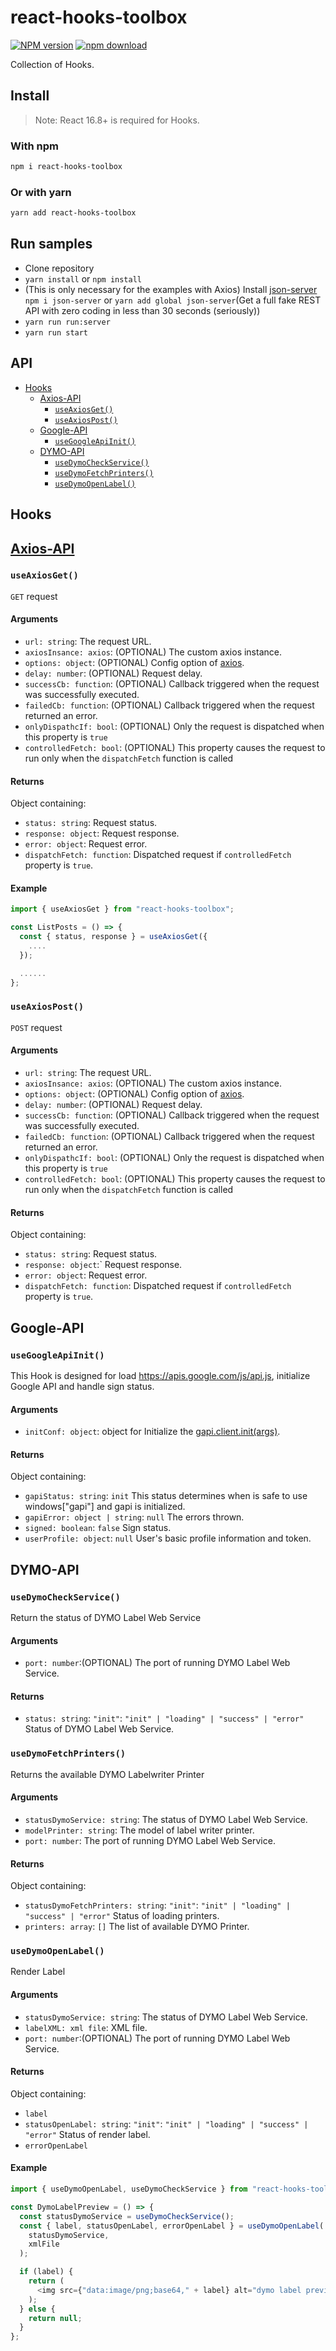 # react-hooks-toolbox

[![NPM version][npm-image]][npm-url]
[![npm download][download-image]][download-url]

Collection of Hooks.

## Install

> Note: React 16.8+ is required for Hooks.

### With npm

```sh
npm i react-hooks-toolbox
```

### Or with yarn

```sh
yarn add react-hooks-toolbox
```

## Run samples

- Clone repository
- `yarn install` or `npm install`
- (This is only necessary for the examples with Axios) Install [json-server](https://www.npmjs.com/package/json-server) `npm i json-server` or `yarn add global json-server`(Get a full fake REST API with zero coding in less than 30 seconds (seriously))
- `yarn run run:server`
- `yarn run start`

## API

- [Hooks](#hooks)
  - [Axios-API](#axios-api)
    - [`useAxiosGet()`](#useaxiosget)
    - [`useAxiosPost()`](#useaxiospost)
  - [Google-API](#google-api)
    - [`useGoogleApiInit()`](#usegoogleapiinit)
  - [DYMO-API](#dymo-api)
    - [`useDymoCheckService()`](#usedymocheckservice)
    - [`useDymoFetchPrinters()`](#usedymofetchprinters)
    - [`useDymoOpenLabel()`](#usedymoopenlabel)

## Hooks

## [Axios-API](https://github.com/axios/axios)

### `useAxiosGet()`

`GET` request

#### Arguments

- `url: string`: The request URL.
- `axiosInsance: axios`: (OPTIONAL) The custom axios instance.
- `options: object`: (OPTIONAL) Config option of [axios](https://github.com/axios/axios).
- `delay: number`: (OPTIONAL) Request delay.
- `successCb: function`: (OPTIONAL) Callback triggered when the request was successfully executed.
- `failedCb: function`: (OPTIONAL) Callback triggered when the request returned an error.
- `onlyDispathcIf: bool`: (OPTIONAL) Only the request is dispatched when this property is `true`
- `controlledFetch: bool`: (OPTIONAL) This property causes the request to run only when the `dispatchFetch` function is called

#### Returns

Object containing:

- `status: string`: Request status.
- `response: object`: Request response.
- `error: object`: Request error.
- `dispatchFetch: function`: Dispatched request if `controlledFetch` property is `true`.

#### Example

```js
import { useAxiosGet } from "react-hooks-toolbox";

const ListPosts = () => {
  const { status, response } = useAxiosGet({
    ....
  });

  ......
};
```

### `useAxiosPost()`

`POST` request

#### Arguments

- `url: string`: The request URL.
- `axiosInsance: axios`: (OPTIONAL) The custom axios instance.
- `options: object`: (OPTIONAL) Config option of [axios](https://github.com/axios/axios).
- `delay: number`: (OPTIONAL) Request delay.
- `successCb: function`: (OPTIONAL) Callback triggered when the request was successfully executed.
- `failedCb: function`: (OPTIONAL) Callback triggered when the request returned an error.
- `onlyDispathcIf: bool`: (OPTIONAL) Only the request is dispatched when this property is `true`
- `controlledFetch: bool`: (OPTIONAL) This property causes the request to run only when the `dispatchFetch` function is called

#### Returns

Object containing:

- `status: string`: Request status.
- `response: object`:` Request response.
- `error: object`: Request error.
- `dispatchFetch: function`: Dispatched request if `controlledFetch` property is `true`.

## Google-API

### `useGoogleApiInit()`

This Hook is designed for load https://apis.google.com/js/api.js, initialize Google API and handle sign status.

#### Arguments

- `initConf: object`: object for Initialize the [gapi.client.init(args)](https://developers.google.com/api-client-library/javascript/reference/referencedocs#gapiclientinitargs).

#### Returns

Object containing:

- `gapiStatus: string`: `init` This status determines when is safe to use windows["gapi"] and gapi is initialized.
- `gapiError: object | string`: `null` The errors thrown.
- `signed: boolean`: `false` Sign status.
- `userProfile: object`: `null` User's basic profile information and token.

## DYMO-API

### `useDymoCheckService()`

Return the status of DYMO Label Web Service

#### Arguments

- `port: number`:(OPTIONAL) The port of running DYMO Label Web Service.

#### Returns

- `status: string`: `"init"`: `"init" | "loading" | "success" | "error"` Status of DYMO Label Web Service.

### `useDymoFetchPrinters()`

Returns the available DYMO Labelwriter Printer

#### Arguments

- `statusDymoService: string`: The status of DYMO Label Web Service.
- `modelPrinter: string`: The model of label writer printer.
- `port: number`: The port of running DYMO Label Web Service.

#### Returns

Object containing:

- `statusDymoFetchPrinters: string`: `"init"`: `"init" | "loading" | "success" | "error"` Status of loading printers.
- `printers: array`: `[]` The list of available DYMO Printer.

### `useDymoOpenLabel()`

Render Label

#### Arguments

- `statusDymoService: string`: The status of DYMO Label Web Service.
- `labelXML: xml file`: XML file.
- `port: number`:(OPTIONAL) The port of running DYMO Label Web Service.

#### Returns

Object containing:

- `label`
- `statusOpenLabel: string`: `"init"`: `"init" | "loading" | "success" | "error"` Status of render label.
- `errorOpenLabel`

#### Example

```js
import { useDymoOpenLabel, useDymoCheckService } from "react-hooks-toolbox";

const DymoLabelPreview = () => {
  const statusDymoService = useDymoCheckService();
  const { label, statusOpenLabel, errorOpenLabel } = useDymoOpenLabel(
    statusDymoService,
    xmlFile
  );

  if (label) {
    return (
      <img src={"data:image/png;base64," + label} alt="dymo label preview" />
    );
  } else {
    return null;
  }
};
```
[npm-image]: https://img.shields.io/npm/v/react-hooks-toolbox.svg?style=flat-square
[npm-url]: https://npmjs.org/package/react-hooks-toolbox
[download-image]: https://img.shields.io/npm/dm/react-hooks-toolbox.svg?style=flat-square
[download-url]: https://npmjs.org/package/react-hooks-toolbox
